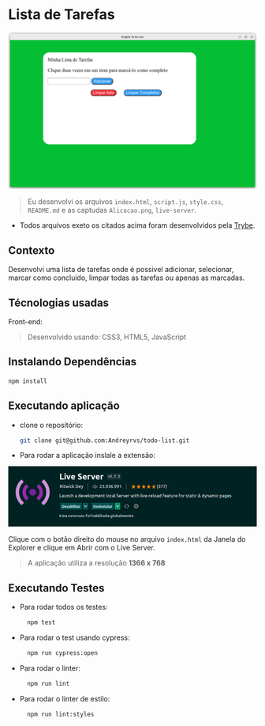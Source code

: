 # Lista de Tarefas

![aplicação todo list](./Aplicacao.png)

> Eu desenvolvi os arquivos `index.html`, `script.js`, `style.css`, `README.md` e as captudas `Alicacao.png`, `live-server`.

* Todos arquivos exeto os citados acima foram desenvolvidos pela [Trybe](https://www.betrybe.com/).

## Contexto

Desenvolvi uma lista de tarefas onde é possivel adicionar, selecionar, marcar como concluido, limpar todas as tarefas ou apenas as marcadas.

## Técnologias usadas

Front-end:
> Desenvolvido usando: CSS3, HTML5, JavaScript

## Instalando Dependências

```bash
npm install
```

## Executando aplicação

* clone o repositório:
  ```bash
  git clone git@github.com:Andreyrvs/todo-list.git
  ```

* Para rodar a aplicação inslale a extensão:

![extensão](./live-server.png)

Clique com o botão direito do mouse no arquivo `index.html` da Janela do Explorer e clique em Abrir com o Live Server.

> A aplicação utiliza a resolução **1366 x 768**

## Executando Testes

* Para rodar todos os testes:

  ```bash
    npm test
  ```

* Para rodar o test usando cypress:

   ```bash
     npm run cypress:open
   ```

* Para rodar o linter:

  ```bash
    npm run lint
  ```

* Para rodar o linter de estilo:

  ```bash
    npm run lint:styles
  ```
